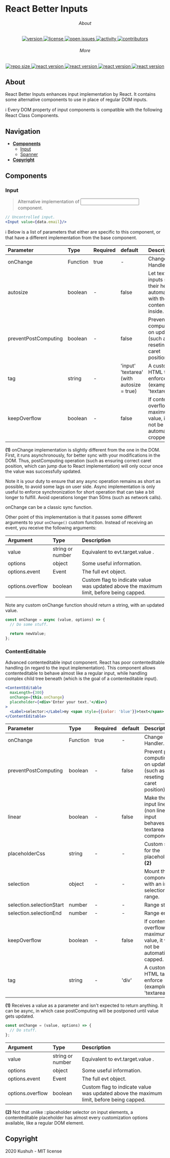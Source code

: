 # React Better Inputs

<h6 align="center">About</h6>
<p align="center">
    <a href="https://github.com/Kushuh/react-better-inputs">
        <img src="https://img.shields.io/npm/v/react-better-inputs" alt="version"/>
    </a>
    <a href="https://github.com/Kushuh/react-better-inputs/blob/master/LICENSE">
        <img src="https://img.shields.io/npm/l/react-better-inputs" alt="license"/>
    </a>
    <a href="https://github.com/Kushuh/react-better-inputs/issues">
        <img src="https://img.shields.io/github/issues-raw/kushuh/react-better-inputs" alt="open issues"/>
    </a>
    <a href="https://github.com/Kushuh/react-better-inputs">
        <img src="https://img.shields.io/github/last-commit/Kushuh/react-better-inputs" alt="activity"/>
    </a>
    <a href="https://github.com/Kushuh/react-better-inputs/graphs/contributors">
        <img src="https://img.shields.io/github/contributors/Kushuh/react-better-inputs" alt="contributors"/>
    </a>
</p>

<h6 align="center">More</h6>
<p align="center">
    <a href="https://github.com/Kushuh/react-better-inputs">
        <img src="https://img.shields.io/github/repo-size/kushuh/react-better-inputs" alt="repo size"/>
    </a>
    <a href="https://github.com/facebook/react">
        <img src="https://img.shields.io/github/package-json/dependency-version/Kushuh/react-better-inputs/react" alt="react version"/>
    </a>
    <a href="https://github.com/facebook/react/tree/master/packages/react-dom">
        <img src="https://img.shields.io/github/package-json/dependency-version/Kushuh/react-better-inputs/react-dom" alt="react version"/>
    </a>
    <a href="https://github.com/Kushuh/kushuh-react-utils">
        <img src="https://img.shields.io/github/package-json/dependency-version/Kushuh/react-better-inputs/kushuh-react-utils" alt="react version"/>
    </a>
    <a href="https://github.com/Kushuh/react-better-containers">
        <img src="https://img.shields.io/github/package-json/dependency-version/Kushuh/react-better-inputs/react-better-containers" alt="react version"/>
    </a>
</p>

## About

React Better Inputs enhances input implementation by React. It contains some alternative components to use in place of regular DOM inputs.

ℹ️ Every DOM property of input components is compatible with the following React Class Components.

## Navigation

+ **[Components](#components)**
    + [Input](#input)
    + [Spanner](#spanner)
+ **[Copyright](#copyright)**

## Components

### Input

> Alternative implementation of <input/> component.

```jsx
// Uncontrolled input.
<Input value={data.email}/>
```

ℹ️ Below is a list of parameters that either are specific to this component,
or that have a different implementation from the base component.

| Parameter | Type | Required | default | Description |
| :--- | :--- | :--- | :--- | :--- |
| onChange | Function | true | - | Change Handler. **(1)** |
| autosize | boolean | - | false | Let textarea inputs sync their height automatically with the content inside. |
| preventPostComputing | boolean | - | false | Prevent post computing on update (such as reseting caret position). |
| tag | string | - | 'input'<br/>'textarea' (with autosize = true) | A custom HTML tag to enforce (example 'textarea'). |
| keepOverflow | boolean | - | false | If content overflows maximum value, it will not be automatically cropped. |

 **(1)** onChange implementation is slightly different from the one in the DOM.
First, it runs asynchronously, for better sync with your modifications in the DOM.
Thus, postComputing operation (such as ensuring correct caret position, which can jump due to React implementation) will only occur once the value was successfully updated.

Note it is your duty to ensure that any async operation remains as short as possible, to avoid some lags on user side.
Async implementation is only useful to enforce synchronization for short operation that can take a bit longer to fulfill. 
Avoid operations longer than 50ms (such as network calls).

onChange can be a classic sync function.

Other point of this implementation is that it passes some different arguments to your `onChange()` custom function.
Instead of receiving an event, you receive the following arguments:

| Argument | Type | Description |
| :--- | :--- | :--- |
| value | string or number | Equivalent to evt.target.value . |
| options | object | Some useful information. |
| options.event | Event | The full evt object. |
| options.overflow | boolean | Custom flag to indicate value was updated above the maximum limit, before being capped. |

Note any custom onChange function should return a string, with an updated value.

```javascript
const onChange = async (value, options) => {
  // Do some stuff.
  
  return newValue;
};
```

### ContentEditable

Advanced contenteditable input component. React has poor contenteditable handling (in regard to the input implementation).
This component allows contenteditable to behave almost like a regular input, 
while handling complex child tree beneath (which is the goal of a contenteditable input).

```jsx
<ContentEditable
  maxLength={300}
  onChange={this.onChange}
  placeholder={<div>'Enter your text.'</div>}
>
  <Label>selector:</Label>my <span style={{color: 'blue'}}>text</span>
</ContentEditable>
```

| Parameter | Type | Required | default | Description |
| :--- | :--- | :--- | :--- | :--- |
| onChange | Function | true | - | Change Handler. **(1)** |
| preventPostComputing | boolean | - | false | Prevent post computing on update (such as reseting caret position). |
| linear | boolean | - | false | Make the input linear (non linear input behaves like textarea component). |
| placeholderCss | string | - | - | Custom style for the placeholder. **(2)** |
| selection | object | - | - | Mount the component with an inner selection range. |
| selection.selectionStart | number | - | - | Range start. |
| selection.selectionEnd | number | - | - | Range end. |
| keepOverflow | boolean | - | false | If content overflows maximum value, it will not be automatically capped. |
| tag | string | - | 'div' | A custom HTML tag to enforce (example 'textarea'). |

**(1)** Receives a value as a parameter and isn't expected to return anything. It can be async, in which case postComputing will be postponed until value gets updated.

```javascript
const onChange = (value, options) => {
  // Do stuff.
};
```

| Argument | Type | Description |
| :--- | :--- | :--- |
| value | string or number | Equivalent to evt.target.value . |
| options | object | Some useful information. |
| options.event | Event | The full evt object. |
| options.overflow | boolean | Custom flag to indicate value was updated above the maximum limit, before being capped. |

**(2)** Not that unlike ::placeholder selector on input elements, a contenteditable placeholder has almost every customization options available, like a regular DOM element.

## Copyright
2020 Kushuh - MIT license